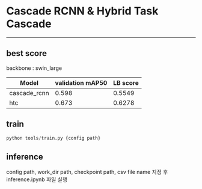 # Cascade RCNN & Hybrid Task Cascade
---

## best score
backbone : swin_large

Model|validation mAP50|LB score
---|---|---|
cascade_rcnn|0.598|0.5549
htc|0.673|0.6278

## train
```python
python tools/train.py {config path} 
```

## inference
config path, work_dir path, checkpoint path, csv file name 지정 후 inference.ipynb 파일 실행
